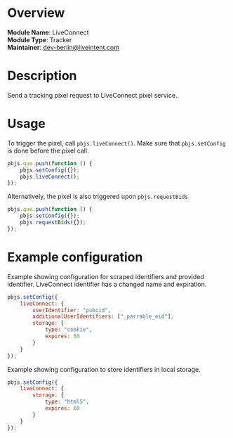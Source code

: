# Overview

**Module Name**: LiveConnect  
**Module Type**: Tracker  
**Maintainer**: dev-berlin@liveintent.com

# Description

Send a tracking pixel request to LiveConnect pixel service.

# Usage
To trigger the pixel, call `pbjs.liveConnect()`. 
Make sure that `pbjs.setConfig` is done before the pixel call.
```javascript
pbjs.que.push(function () {
    pbjs.setConfig({});
    pbjs.liveConnect();
});
```
Alternatively, the pixel is also triggered upon `pbjs.requestBids`
```javascript
pbjs.que.push(function () {
    pbjs.setConfig({});
    pbjs.requestBids({});
});
```

# Example configuration
Example showing configuration for scraped identifiers and provided identifier. 
LiveConnect identifier has a changed name and expiration.  
```javascript
pbjs.setConfig({
    liveConnect: {
        userIdentifier: "pubcid",
        additionalUserIdentifiers: ["_parrable_eid"],
        storage: {
            type: "cookie",
            expires: 60
        }
    }
});
```
Example showing configuration to store identifiers in local storage.
```javascript
pbjs.setConfig({
    liveConnect: {
        storage: {
            type: "html5",
            expires: 60
        }
    }
});
```
